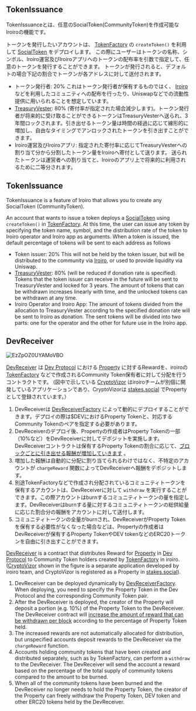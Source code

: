 ## TokenIssuance

TokenIssuanceとは、任意のSocialToken(CommunityToken)を作成可能なIroiroの機能です。

トークンを発行したいアカウントは、 [TokenFactory](https://github.com/iroiro/iroiro/blob/develop/contract/contracts/issuance/TokenFactory.sol) の `createToken()` を利用して [SocialToken](https://github.com/iroiro/iroiro/blob/develop/contract/contracts/issuance/SocialToken.sol) をデプロイします。
この際にユーザーはトークンの名称、シンボル、Iroiro運営及びIroiroアプリへのトークンの配布率を引数で指定して、任意のトークンを発行することができます。
トークンが発行されると、デフォルトの場合下記の割合でトークンが各アドレスに対して送付されます。
- トークン発行者: 20%
  これはトークン発行者が保有するものではく、 [Iroiro](https://app.iroiro.social) などを利用したコミュニティへの配布を行ったり、Uniswapなどでの流動性提供に用いられることを想定しています。
- [TreasuryVester](https://github.com/iroiro/iroiro/blob/develop/contract/contracts/issuance/TreasuryVester.sol): 80%
  (寄付率が指定された場合減少します)。トークン発行者が将来的に受け取ることができるトークンはTreasuryVesterへ送られ、3年間ロックされます。引き出せるトークン量は時間の経過に応じて線形的に増加し、自由なタイミングでアンロックされたトークンを引き出すことができます。
- Iroiro運営及びIroiroアプリ:
  指定された寄付率に応じてTreasuryVesterへの割り当て分から分割したトークン量をIroiroへ寄付として送ります。
  送られたトークンは運営者への割り当てと、Iroiroのアプリ上で将来的に利用されるために二等分されます。

## TokenIssuance
TokenIssuance is a feature of Iroiro that allows you to create any SocialToken (CommunityToken).

An account that wants to issue a token deploys a [SocialToken](https://github.com/iroiro/iroiro/blob/develop/contract/contracts/issuance/SocialToken.sol) using `createToken()` in [TokenFactory](https://github.com/iroiro/iroiro/blob/develop/contract/contracts/issuance/TokenFactory.sol).
At this time, the user can issue any token by specifying the token name, symbol, and the distribution rate of the token to Iroiro operator and Iroiro app as arguments.
When a token is issued, the default percentage of tokens will be sent to each address as follows

- Token issuer: 20%
  This will not be held by the token issuer, but will be distributed to the community via [Iroiro](https://app.iroiro.social), or used to provide liquidity via Uniswap.
- [TreasuryVester](https://github.com/iroiro/iroiro/blob/develop/contract/contracts/issuance/TreasuryVester.sol): 
  80% (will be reduced if donation rate is specified). Tokens that the token issuer can receive in the future will be sent to TreasuryVester and locked for 3 years. The amount of tokens that can be withdrawn increases linearly with time, and the unlocked tokens can be withdrawn at any time.
- Iroiro Operator and Iroiro App:
  The amount of tokens divided from the allocation to TreasuryVester according to the specified donation rate will be sent to Iroiro as donation.
  The sent tokens will be divided into two parts: one for the operator and the other for future use in the Iroiro app.

## DevReceiver 

![EzZpOZ0UYAMoVBO](https://user-images.githubusercontent.com/12506798/118351729-8c64ba00-b598-11eb-8a41-4d3514c23a48.jpeg)

[DevReceiver](https://github.com/iroiro/iroiro/blob/develop/contract/contracts/issuance/DevReceiver.sol) は [Dev Protocol](https://devprotocol.xyz/) における [Property](https://github.com/dev-protocol/protocol/blob/main/docs/WHITEPAPER.JA.md#property) に対するRewardを、iroiroの [TokenFactory](https://github.com/iroiro/iroiro/blob/develop/contract/contracts/issuance/TokenFactory.sol) などで作成されるCommunity Token保有者に対して分配を行うコントラクトです。
(図中で示している [CryptoVizor](https://twitter.com/CryptoVizorNFT) はiroiroチームが別個に開発しているアプリケーションであり、CryptoVizorは [stakes.social](https://stakes.social/0x3059bD281418179A83cAE3771b0dD6C47807EA3a) でPropertyとして登録されています。）

1. DevReceiverは [DevReceiverFactory](https://github.com/iroiro/iroiro/blob/develop/contract/contracts/issuance/DevReceiverFactory.sol) によって動的にデプロイすることができます。デプロイの際は$DEVにおけるProperty Tokenと、対応するCommunity Tokenのペアを指定する必要があります。
1. DevReceiverのデプロイ後、Propertyの作成者はProperty Tokenの一部（10%など）をDevReceiverに対してデポジットを実施します。DevReceiverコントラクトは保有するProperty Tokenの割合に応じて、[ブロックごとに引き出せる報酬が増加していきます](https://github.com/dev-protocol/protocol/blob/main/docs/WHITEPAPER.JA.md#withdraw-2) 。
1. 増加した報酬は自動的に分配に割り当てられるわけではなく、不特定のアカウントが `chargeReward` 関数によってDevReceiverへ報酬をデポジットします。
1. 別途TokenFactoryなどで作成され分配されているコミュニティトークンを保有するアカウントは、DevReceiverに対して `withdraw` を実行することができます。この際アカウントはburnするコミュニティトークンの量を指定します。DevReceiverはburnする量に対するコミュニティトークンの総供給量に応じた割合分の報酬をアカウントに対して送付します。
1. コミュニティトークンの全量がburnされ、DevReceiverがProperty Tokenを保有する必要性がなくなった場合などは、Propertyの作成者はDevReceiverが保有するProperty TokenやDEV tokenなどのERC20トークンを自由に引き出すことができます。

[DevReceiver](https://github.com/iroiro/iroiro/blob/develop/contract/contracts/issuance/DevReceiver.sol) is a contract that distributes Reward for [Property](https://github.com/dev-protocol/protocol/blob/main/docs/WHITEPAPER.JA.md#property) in [Dev Protocol](https://devprotocol.xyz/) to Community Token holders created by [TokenFactory](https://github.com/iroiro/iroiro/blob/develop/contract/contracts/issuance/TokenFactory.sol) in iroiro.
([CryptoVizor](https://twitter.com/CryptoVizorNFT) shown in the figure is a separate application developed by iroiro team, and CryptoVizor is registered as a Property in [stakes.social](https://stakes.social/0x3059bD281418179A83cAE3771b0dD6C47807EA3a)).

1. DevReceiver can be deployed dynamically by [DevReceiverFactory](https://github.com/iroiro/iroiro/blob/develop/contract/contracts/issuance/DevReceiverFactory.sol). When deploying, you need to specify the Property Token in the Dev Protocol and the corresponding Community Token pair.
1. After the DevReceiver is deployed, the creator of the Property will deposit a portion (e.g. 10%) of the Property Token to the DevReceiver. The DevReceiver contract will [increase the amount of reward that can be withdrawn per block]((https://github.com/dev-protocol/protocol/blob/main/docs/WHITEPAPER.JA.md#withdraw-2)) according to the percentage of Property Token held.
1. The increased rewards are not automatically allocated for distribution, but unspecified accounts deposit rewards to the DevReceiver via the `chargeReward` function.
1. Accounts holding community tokens that have been created and distributed separately, such as by TokenFactory, can perform a `withdraw` to the DevReceiver.  The DevReceiver will send the account a reward based on the percentage of the total supply of community tokens compared to the amount to be burned.
1. When all of the community tokens have been burned and the DevReceiver no longer needs to hold the Property Token, the creator of the Property can freely withdraw the Property Token, DEV token and other ERC20 tokens held by the DevReceiver.
